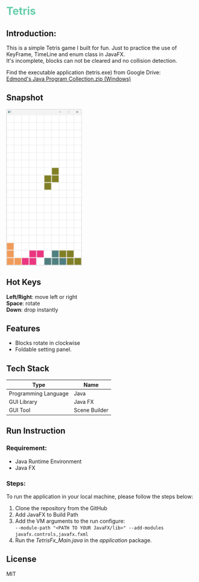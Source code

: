 # <font color=mediumaquamarine>Tetris </font>
## Introduction:
This is a simple Tetris game I built for fun. Just to practice the use of KeyFrame, TimeLine and enum class in JavaFX.  
It's incomplete, blocks can not be cleared and no collision detection.  

Find the executable application (tetris.exe) from Google Drive:  
[Edmond's Java Program Collection.zip (Windows)](https://drive.google.com/drive/folders/1ovLlyHeENMtQDsT5b9hJBcHwKPCrC6Mg?usp=sharing)

## Snapshot
<img src="screenshot/ui-1.png" width="200px"> 

## Hot Keys
**Left/Right**: move left or right  
**Space**: rotate  
**Down**: drop instantly

## Features
- Blocks rotate in clockwise
- Foldable setting panel.

## Tech Stack 
| Type | Name |
| ----------- | ----------- 
| Programming Language | Java |
| GUI Library | Java FX |
| GUI Tool | Scene Builder|

## Run Instruction
### Requirement:
- Java Runtime Environment
- Java FX
### Steps:   
To run the application in your local machine, please follow the steps below:
1. Clone the repository from the GitHub  
2. Add JavaFX to Build Path
3. Add the VM arguments to the run configure:  
`--module-path "<PATH TO YOUR JavaFX/lib>" --add-modules javafx.controls,javafx.fxml`
4. Run the *TetrisFx_Main.java* in the *application* package.

## License
MIT